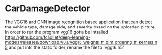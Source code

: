 # CarDamageDetector
The VGG16 and CNN image recognition based application that can detect the vehicle type, damage side, and severity based on the uploaded picture.    
In order to run the program vgg16 gotta be intsalled  https://github.com/fchollet/deep-learning-models/releases/download/v0.1/vgg16_weights_tf_dim_ordering_tf_kernels.h5 
and put into the static folder, rename the file to 'vgg16.h5' 
